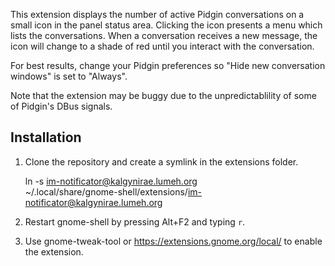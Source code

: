 This extension displays the number of active Pidgin conversations on a
small icon in the panel status area. Clicking the icon presents a menu
which lists the conversations. When a conversation receives a new
message, the icon will change to a shade of red until you interact with
the conversation.

For best results, change your Pidgin preferences so "Hide new
conversation windows" is set to "Always".

Note that the extension may be buggy due to the unpredictablility of
some of Pidgin's DBus signals.

Installation
------------
1. Clone the repository and create a symlink in the extensions folder.

    ln -s im-notificator@kalgynirae.lumeh.org \
    ~/.local/share/gnome-shell/extensions/im-notificator@kalgynirae.lumeh.org

2. Restart gnome-shell by pressing Alt+F2 and typing `r`.

3. Use gnome-tweak-tool or https://extensions.gnome.org/local/ to enable the
   extension.
